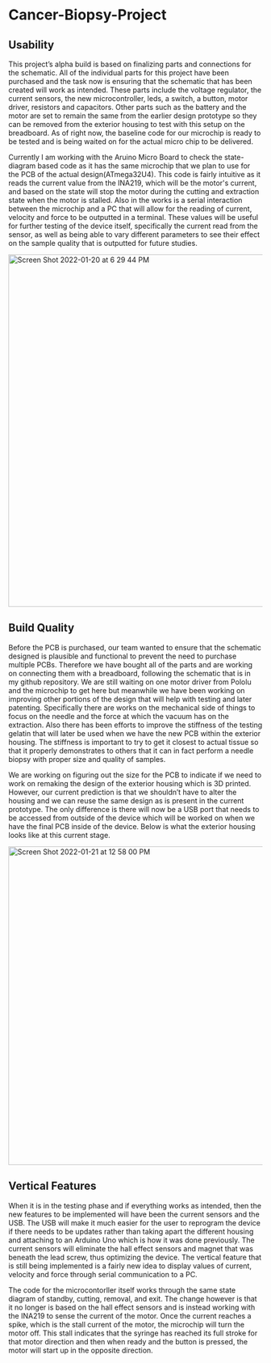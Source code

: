 # Cancer-Biopsy-Project

## Usability
This project’s alpha build is based on finalizing parts and connections for the schematic. All of the individual parts for this project have been purchased and the task now is ensuring that the schematic that has been created will work as intended. These parts include the voltage regulator, the current sensors, the new microcontroller, leds, a switch, a button, motor driver, resistors and capacitors. Other parts such as the battery and the motor are set to remain the same from the earlier design prototype so they can be removed from the exterior housing to test with this setup on the breadboard.  As of right now, the baseline code for our microchip is ready to be tested and is being waited on for the actual micro chip to be delivered.

Currently I am working with the Aruino Micro Board to check the state-diagram based code as it has the same microchip that we plan to use for the PCB of the actual design(ATmega32U4). This code is fairly intuitive as it reads the current value from the INA219, which will be the motor's current, and based on the state will stop the motor during the cutting and extraction state when the motor is stalled. Also in the works is a serial interaction between the microchip and a PC that will allow for the reading of current, velocity and force to be outputted in a terminal. These values will be useful for further testing of the device itself, specifically the current read from the sensor, as well as being able to vary different parameters to see their effect on the sample quality that is outputted for future studies.  

<img width="697" alt="Screen Shot 2022-01-20 at 6 29 44 PM" src="https://user-images.githubusercontent.com/78036141/150577848-e163cc3b-db40-48fb-8a27-3b8d0841d490.png">


## Build Quality
Before the PCB is purchased, our team wanted to ensure that the schematic designed is plausible and functional to prevent the need to purchase multiple PCBs. Therefore we have bought all of the parts and are working on connecting them with a breadboard, following the schematic that is in my github repository. We are still waiting on one motor driver from Pololu and the microchip to get here but meanwhile we have been working on improving other portions of the design that will help with testing and later patenting. Specifically there are works on the mechanical side of things to focus on the needle and the force at which the vacuum has on the extraction. Also there has been efforts to improve the stiffness of the testing gelatin that will later be used when we have the new PCB within the exterior housing. The stiffness is important to try to get it closest to actual tissue so that it properly demonstrates to others that it can in fact perform a needle biopsy with proper size and quality of samples. 

We are working on figuring out the size for the PCB to indicate if we need to work on remaking the design of the exterior housing which is 3D printed. However, our current prediction is that we shouldn’t have to alter the housing and we can reuse the same design as is present in the current prototype. The only difference is there will now be a USB port that needs to be accessed from outside of the device which will be worked on when we have the final PCB inside of the device. Below is what the exterior housing looks like at this current stage. 

<img width="630" alt="Screen Shot 2022-01-21 at 12 58 00 PM" src="https://user-images.githubusercontent.com/78036141/150576793-8084bf40-c3be-4d3c-8361-bb706671d60f.png">

## Vertical Features
When it is in the testing phase and if everything works as intended, then the new features to be implemented will have been the current sensors and the USB. The USB will make it much easier for the user to reprogram the device if there needs to be updates rather than taking apart the different housing and attaching to an Arduino Uno which is how it was done previously. The current sensors will eliminate the hall effect sensors and magnet that was beneath the lead screw, thus optimizing the device. The vertical feature that is still being implemented is a fairly new idea to display values of current, velocity and force through serial communication to a PC.

The code for the microcontorller itself works through the same state diagram of standby, cutting, removal, and exit. The change however is that it no longer is based on the hall effect sensors and is instead working with the INA219 to sense the current of the motor. Once the current reaches a spike, which is the stall current of the motor, the microchip will turn the motor off. This stall indicates that the syringe has reached its full stroke for that motor direction and then when ready and the button is pressed, the motor will start up in the opposite direction. 

